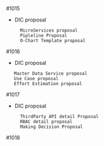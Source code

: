 #1015

 - DIC proposal 
 
   ```
     MicroServices proposal
     Pipleline Proposal
     O-Chart Template proposal
   ```
   
#1016

- DIC proposal

 ```
    Master Data Service proposal
    Use Case proposal
    Effort Estimation proposal
 ```
 
#1017

- DIC proposal

  ```
    ThirdParty API detail Proposal
    RBAC detail proposal
    Making Decision Proposal
  ```
  
#1018

